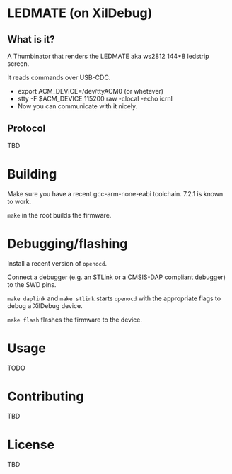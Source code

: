 # LEDMATE (on XilDebug)

## What is it?

A Thumbinator that renders the LEDMATE aka ws2812 144*8 ledstrip screen.

It reads commands over USB-CDC.

- export ACM_DEVICE=/dev/ttyACM0 (or whetever)
- stty -F $ACM_DEVICE 115200 raw -clocal -echo icrnl
- Now you can communicate with it nicely.

## Protocol

TBD

# Building

Make sure you have a recent gcc-arm-none-eabi toolchain. 7.2.1 is known to work.

`make` in the root builds the firmware.

# Debugging/flashing

Install a recent version of `openocd`.

Connect a debugger (e.g. an STLink or a CMSIS-DAP compliant debugger) to the SWD pins.

`make daplink` and `make stlink` starts `openocd` with the appropriate flags to debug a XilDebug device.

`make flash` flashes the firmware to the device.

# Usage

TODO

# Contributing

TBD

# License

TBD

